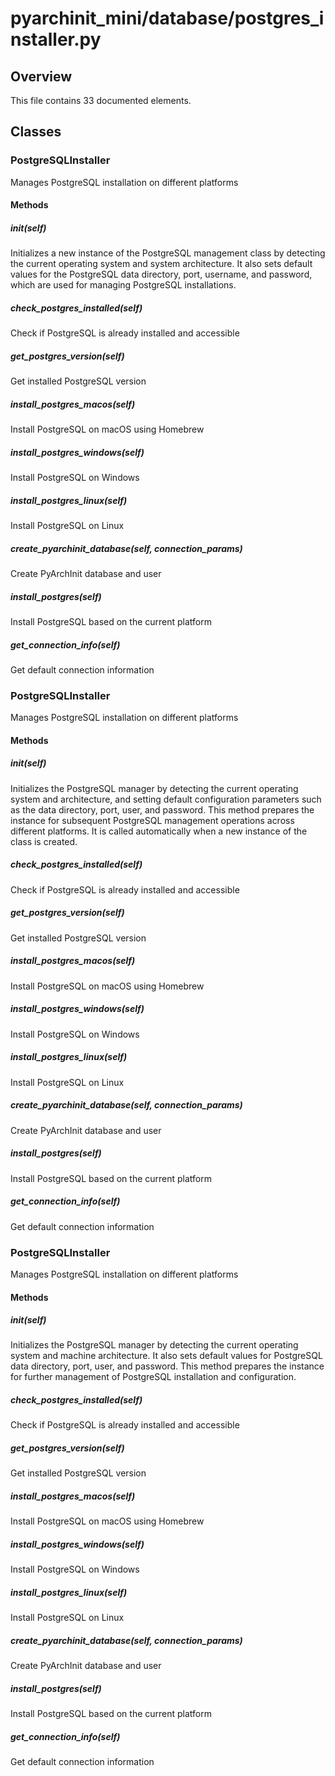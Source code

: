 # pyarchinit_mini/database/postgres_installer.py

## Overview

This file contains 33 documented elements.

## Classes

### PostgreSQLInstaller

Manages PostgreSQL installation on different platforms

#### Methods

##### __init__(self)

Initializes a new instance of the PostgreSQL management class by detecting the current operating system and system architecture. It also sets default values for the PostgreSQL data directory, port, username, and password, which are used for managing PostgreSQL installations.

##### check_postgres_installed(self)

Check if PostgreSQL is already installed and accessible

##### get_postgres_version(self)

Get installed PostgreSQL version

##### install_postgres_macos(self)

Install PostgreSQL on macOS using Homebrew

##### install_postgres_windows(self)

Install PostgreSQL on Windows

##### install_postgres_linux(self)

Install PostgreSQL on Linux

##### create_pyarchinit_database(self, connection_params)

Create PyArchInit database and user

##### install_postgres(self)

Install PostgreSQL based on the current platform

##### get_connection_info(self)

Get default connection information

### PostgreSQLInstaller

Manages PostgreSQL installation on different platforms

#### Methods

##### __init__(self)

Initializes the PostgreSQL manager by detecting the current operating system and architecture, and setting default configuration parameters such as the data directory, port, user, and password. This method prepares the instance for subsequent PostgreSQL management operations across different platforms. It is called automatically when a new instance of the class is created.

##### check_postgres_installed(self)

Check if PostgreSQL is already installed and accessible

##### get_postgres_version(self)

Get installed PostgreSQL version

##### install_postgres_macos(self)

Install PostgreSQL on macOS using Homebrew

##### install_postgres_windows(self)

Install PostgreSQL on Windows

##### install_postgres_linux(self)

Install PostgreSQL on Linux

##### create_pyarchinit_database(self, connection_params)

Create PyArchInit database and user

##### install_postgres(self)

Install PostgreSQL based on the current platform

##### get_connection_info(self)

Get default connection information

### PostgreSQLInstaller

Manages PostgreSQL installation on different platforms

#### Methods

##### __init__(self)

Initializes the PostgreSQL manager by detecting the current operating system and machine architecture. It also sets default values for PostgreSQL data directory, port, user, and password. This method prepares the instance for further management of PostgreSQL installation and configuration.

##### check_postgres_installed(self)

Check if PostgreSQL is already installed and accessible

##### get_postgres_version(self)

Get installed PostgreSQL version

##### install_postgres_macos(self)

Install PostgreSQL on macOS using Homebrew

##### install_postgres_windows(self)

Install PostgreSQL on Windows

##### install_postgres_linux(self)

Install PostgreSQL on Linux

##### create_pyarchinit_database(self, connection_params)

Create PyArchInit database and user

##### install_postgres(self)

Install PostgreSQL based on the current platform

##### get_connection_info(self)

Get default connection information


